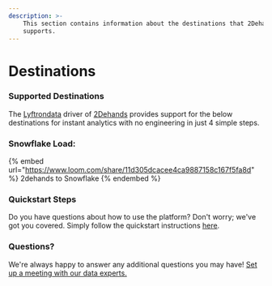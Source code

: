 ```yaml
---
description: >-
    This section contains information about the destinations that 2Dehands
    supports.
---
```


# Destinations

### Supported Destinations

The [Lyftrondata](https://www.lyftrondata.com/) driver of [2Dehands](https://www.lyftrondata.com/integration/2dehands/) provides support for the below destinations for instant analytics with no engineering in just 4 simple steps.

### Snowflake Load:

{% embed url="https://www.loom.com/share/11d305dcacee4ca9887158c167f5fa8d" %}
2dehands to Snowflake
{% endembed %}

### Quickstart Steps

Do you have questions about how to use the platform? Don't worry; we've got you covered. Simply follow the quickstart instructions [here](../../../quickstart-steps.md).

### Questions? <a href="#questions" id="questions"></a>

We're always happy to answer any additional questions you may have! [Set up a meeting with our data experts.](https://www.lyftrondata.com/book-a-meeting/)

